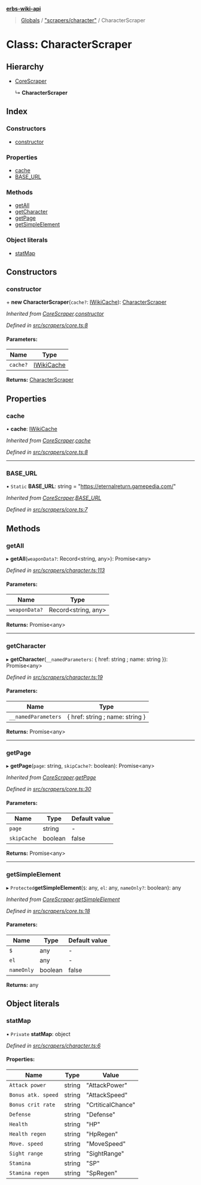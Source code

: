 **[erbs-wiki-api](../README.md)**

> [Globals](../globals.md) / ["scrapers/character"](../modules/_scrapers_character_.md) / CharacterScraper

# Class: CharacterScraper

## Hierarchy

* [CoreScraper](_scrapers_core_.corescraper.md)

  ↳ **CharacterScraper**

## Index

### Constructors

* [constructor](_scrapers_character_.characterscraper.md#constructor)

### Properties

* [cache](_scrapers_character_.characterscraper.md#cache)
* [BASE\_URL](_scrapers_character_.characterscraper.md#base_url)

### Methods

* [getAll](_scrapers_character_.characterscraper.md#getall)
* [getCharacter](_scrapers_character_.characterscraper.md#getcharacter)
* [getPage](_scrapers_character_.characterscraper.md#getpage)
* [getSimpleElement](_scrapers_character_.characterscraper.md#getsimpleelement)

### Object literals

* [statMap](_scrapers_character_.characterscraper.md#statmap)

## Constructors

### constructor

\+ **new CharacterScraper**(`cache?`: [IWikiCache](../interfaces/_interfaces_iwikicache_.iwikicache.md)): [CharacterScraper](_scrapers_character_.characterscraper.md)

*Inherited from [CoreScraper](_scrapers_core_.corescraper.md).[constructor](_scrapers_core_.corescraper.md#constructor)*

*Defined in [src/scrapers/core.ts:8](https://github.com/PaulEndri/eternal-return-project/blob/1ca823a/wikidata/src/scrapers/core.ts#L8)*

#### Parameters:

Name | Type |
------ | ------ |
`cache?` | [IWikiCache](../interfaces/_interfaces_iwikicache_.iwikicache.md) |

**Returns:** [CharacterScraper](_scrapers_character_.characterscraper.md)

## Properties

### cache

•  **cache**: [IWikiCache](../interfaces/_interfaces_iwikicache_.iwikicache.md)

*Inherited from [CoreScraper](_scrapers_core_.corescraper.md).[cache](_scrapers_core_.corescraper.md#cache)*

*Defined in [src/scrapers/core.ts:8](https://github.com/PaulEndri/eternal-return-project/blob/1ca823a/wikidata/src/scrapers/core.ts#L8)*

___

### BASE\_URL

▪ `Static` **BASE\_URL**: string = "https://eternalreturn.gamepedia.com/"

*Inherited from [CoreScraper](_scrapers_core_.corescraper.md).[BASE_URL](_scrapers_core_.corescraper.md#base_url)*

*Defined in [src/scrapers/core.ts:7](https://github.com/PaulEndri/eternal-return-project/blob/1ca823a/wikidata/src/scrapers/core.ts#L7)*

## Methods

### getAll

▸ **getAll**(`weaponData?`: Record<string, any\>): Promise<any\>

*Defined in [src/scrapers/character.ts:113](https://github.com/PaulEndri/eternal-return-project/blob/1ca823a/wikidata/src/scrapers/character.ts#L113)*

#### Parameters:

Name | Type |
------ | ------ |
`weaponData?` | Record<string, any\> |

**Returns:** Promise<any\>

___

### getCharacter

▸ **getCharacter**(`__namedParameters`: { href: string ; name: string  }): Promise<any\>

*Defined in [src/scrapers/character.ts:19](https://github.com/PaulEndri/eternal-return-project/blob/1ca823a/wikidata/src/scrapers/character.ts#L19)*

#### Parameters:

Name | Type |
------ | ------ |
`__namedParameters` | { href: string ; name: string  } |

**Returns:** Promise<any\>

___

### getPage

▸ **getPage**(`page`: string, `skipCache?`: boolean): Promise<any\>

*Inherited from [CoreScraper](_scrapers_core_.corescraper.md).[getPage](_scrapers_core_.corescraper.md#getpage)*

*Defined in [src/scrapers/core.ts:30](https://github.com/PaulEndri/eternal-return-project/blob/1ca823a/wikidata/src/scrapers/core.ts#L30)*

#### Parameters:

Name | Type | Default value |
------ | ------ | ------ |
`page` | string | - |
`skipCache` | boolean | false |

**Returns:** Promise<any\>

___

### getSimpleElement

▸ `Protected`**getSimpleElement**(`$`: any, `el`: any, `nameOnly?`: boolean): any

*Inherited from [CoreScraper](_scrapers_core_.corescraper.md).[getSimpleElement](_scrapers_core_.corescraper.md#getsimpleelement)*

*Defined in [src/scrapers/core.ts:18](https://github.com/PaulEndri/eternal-return-project/blob/1ca823a/wikidata/src/scrapers/core.ts#L18)*

#### Parameters:

Name | Type | Default value |
------ | ------ | ------ |
`$` | any | - |
`el` | any | - |
`nameOnly` | boolean | false |

**Returns:** any

## Object literals

### statMap

▪ `Private` **statMap**: object

*Defined in [src/scrapers/character.ts:6](https://github.com/PaulEndri/eternal-return-project/blob/1ca823a/wikidata/src/scrapers/character.ts#L6)*

#### Properties:

Name | Type | Value |
------ | ------ | ------ |
`Attack power` | string | "AttackPower" |
`Bonus atk. speed` | string | "AttackSpeed" |
`Bonus crit rate` | string | "CrtiticalChance" |
`Defense` | string | "Defense" |
`Health` | string | "HP" |
`Health regen` | string | "HpRegen" |
`Move. speed` | string | "MoveSpeed" |
`Sight range` | string | "SightRange" |
`Stamina` | string | "SP" |
`Stamina regen` | string | "SpRegen" |

